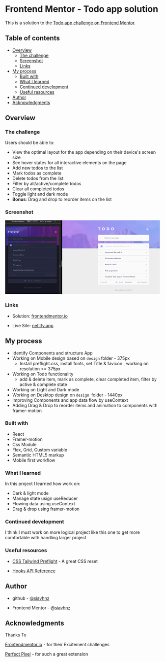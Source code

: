 # Frontend Mentor - Todo app solution

This is a solution to the [Todo app challenge on Frontend Mentor](https://www.frontendmentor.io/challenges/todo-app-Su1_KokOW). 

## Table of contents

- [Overview](#overview)
  - [The challenge](#the-challenge)
  - [Screenshot](#screenshot)
  - [Links](#links)
- [My process](#my-process)
  - [Built with](#built-with)
  - [What I learned](#what-i-learned)
  - [Continued development](#continued-development)
  - [Useful resources](#useful-resources)
- [Author](#author)
- [Acknowledgments](#acknowledgments)

## Overview

### The challenge

Users should be able to:

- View the optimal layout for the app depending on their device's screen size
- See hover states for all interactive elements on the page
- Add new todos to the list
- Mark todos as complete
- Delete todos from the list
- Filter by all/active/complete todos
- Clear all completed todos
- Toggle light and dark mode
- **Bonus**: Drag and drop to reorder items on the list

### Screenshot

![screenshot](./screenshot/screenshot.png)
 
### Links

- Solution: [frontendmentor.io](https://www.frontendmentor.io/solutions/todo-app-Gpz9xX81l1)

- Live Site: [netlify.app](todo-app-xyz.netlify.app)

## My process
  - Identify Components and structure App
  - Working on Mobile design based on `design` folder - 375px
    - Install preflight.css, install fonts, set Title & favicon , working on resolution >= 375px
  - Working on Todo functionality
    - add & delete item, mark as complete, clear completed item, filter by active & complete state
  - Working on Light and Dark mode
  - Working on Desktop design on `design `folder - 1440px
  - Improving Components and app data flow by useContext
  - Adding Drag & Drop to reorder items and animation to components with framer-motion

### Built with
  - React
  - Framer-motion
  - Css Module
  - Flex, Grid, Custom variable
  - Semantic HTML5 markup
  - Mobile first workflow


### What I learned

In this project I learned how work on: 
  - Dark & light mode
  - Manage state usign useReducer
  - Flowing data using useContext
  - Drag & drop using framer-motion

### Continued development

I think I must work on more logical project like this one to get more comfortable 
with handling larger project

### Useful resources

- [CSS Tailwind Preflight](https://tailwindcss.com/docs/preflight) - A great CSS reset

- [Hooks API Reference](https://reactjs.org/docs/hooks-reference.html)

## Author

- github - [@siavhnz](https://www.your-site.com)

- Frontend Mentor - [@siavhnz](https://www.frontendmentor.io/profile/siavhnz)

## Acknowledgments

Thanks To

[Frontendmentor.io](https://www.frontendmentor.io/challenges) - for their Excitement challenges  

[Perfect Pixel](https://chrome.google.com/webstore/detail/perfectpixel-by-welldonec/dkaagdgjmgdmbnecmcefdhjekcoceebi?hl=en) - for such a great extension



